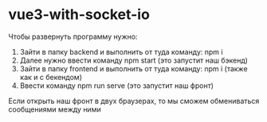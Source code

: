# vue3-with-socket-io

Чтобы развернуть программу нужно:
1. Зайти в папку backend и выполнить от туда команду: npm i
2. Далее нужно ввести команду npm start (это запустит наш бэкенд)
3. Зайти в папку frontend и выполнить от туда команду: npm i (также как и с бекендом)
4. Ввести команду npm run serve (это запустит наш фронт)

Если открыть наш фронт в двух браузерах, то мы сможем обмениваться сообщениями между ними
